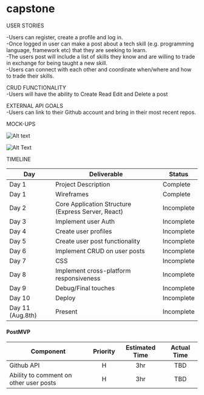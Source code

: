 # capstone


USER STORIES

-Users can register, create a profile and log in.<br>
-Once logged in user can make a post about a tech skill (e.g. programming language, framework etc) that they are seeking to learn. <br>
-The users post will include a list of skills they know and are willing to trade in exchange for being taught a new skill.<br>
-Users can connect with each other and coordinate when/where and how to trade their skills. <br>


CRUD FUNCTIONALITY<br>
-Users will have the ability to Create Read Edit and Delete a post<br>

EXTERNAL API GOALS<br>
-Users can link to their Github account and bring in their most recent repos.<br>

MOCK-UPS<br>



![Alt text](./img/landingpage.png?raw=true "Landing-page")

![Alt Text](./img/homepage.png?raw=true "Home-page")
<br>

TIMELINE


|  Day | Deliverable | Status
|---|---| ---|
|Day 1| Project Description | Complete
|Day 1| Wireframes  | Complete
|Day 2| Core Application Structure (Express Server, React) | Incomplete
|Day 3| Implement user Auth | Incomplete
|Day 4| Create user profiles  | Incomplete
|Day 5| Create user post functionality | Incomplete
|Day 6| Implement CRUD on user posts | Incomplete
|Day 7| CSS | Incomplete
|Day 8| Implement cross-platform responsiveness | Incomplete
|Day 9| Debug/Final touches | Incomplete
|Day 10| Deploy | Incomplete
|Day 11 (Aug.8th)| Present | Incomplete


#### PostMVP
| Component | Priority | Estimated Time |  Actual Time |
| --- | :---: |  :---: | :---: | 
| Github API | H | 3hr | TBD |
| Ability to comment on other user posts | H | 3hr | TBD |

